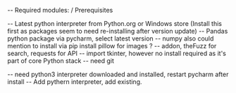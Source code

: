 -- Required modules: / Prerequisites

-- Latest python interpreter from Python.org or Windows store (Install this first as packages seem to need re-installing after version update)
-- Pandas python package via pycharm, select latest version
-- numpy also could mention to install via pip install
pillow for images ?
-- addon, theFuzz for search, requests for API
-- import tkinter, however no install required as it's part of core Python stack
-- need git

-- need python3 interpreter downloaded and installed, restart pycharm after install
-- Add pythern interpreter, add existing.